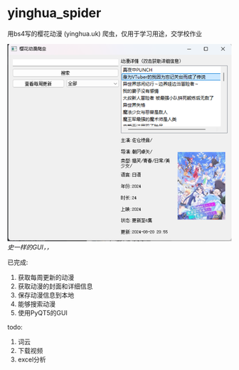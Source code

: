 # yinghua_spider

用bs4写的樱花动漫 (yinghua.uk) 爬虫，仅用于学习用途，交学校作业

![Preview](preview.png)
*史一样的GUI，，*


已完成:
1. 获取每周更新的动漫
2. 获取动漫的封面和详细信息
3. 保存动漫信息到本地
4. 能够搜索动漫
5. 使用PyQT5的GUI

todo:
1. 词云
2. 下载视频
4. excel分析